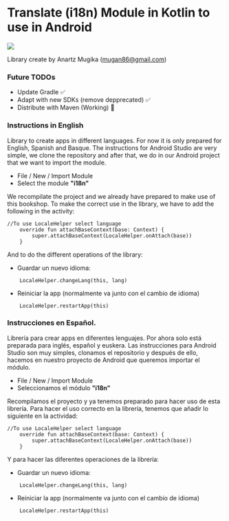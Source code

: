 # Translate (i18n) Module in Kotlin to use in Android

[![](https://jitpack.io/v/mugan86/translate-ui-android-kotlin-library.svg)](https://jitpack.io/#mugan86/translate-ui-android-kotlin-library/1.3-stable)

Library create by Anartz Mugika (mugan86@gmail.com)

### Future TODOs ###
* Update Gradle :white_check_mark:
* Adapt with new SDKs (remove depprecated) :white_check_mark:
* Distribute with Maven (Working) :construction_worker:

### Instructions in English
Library to create apps in different languages. For now it is only prepared for English, Spanish and Basque.
The instructions for Android Studio are very simple, we clone the repository and after that, we do in our Android project that we want to import the module.
* File / New / Import Module
* Select the module **"i18n"**

We recompilate the project and we already have prepared to make use of this bookshop.
To make the correct use in the library, we have to add the following in the activity:
```
//To use LocaleHelper select language
    override fun attachBaseContext(base: Context) {
        super.attachBaseContext(LocaleHelper.onAttach(base))
    }
```
And to do the different operations of the library:

* Guardar un nuevo idioma:
```
    LocaleHelper.changeLang(this, lang)
```
* Reiniciar la app (normalmente va junto con el cambio de idioma)
```
    LocaleHelper.restartApp(this)
```
### Instrucciones en Español.

Librería para crear apps en diferentes lenguajes. Por ahora solo está preparada para inglés, español y euskera. 
Las instrucciones para Android Studio son muy simples, clonamos el repositorio y después de ello, hacemos en nuestro proyecto de Android que queremos importar el módulo.
* File / New / Import Module
* Seleccionamos el módulo **"i18n"**

Recompilamos el proyecto y ya tenemos preparado para hacer uso de esta librería.
Para hacer el uso correcto en la librería, tenemos que añadir lo siguiente en la actividad:
```
//To use LocaleHelper select language
    override fun attachBaseContext(base: Context) {
        super.attachBaseContext(LocaleHelper.onAttach(base))
    }
```
Y para hacer las diferentes operaciones de la librería:
* Guardar un nuevo idioma:
```
    LocaleHelper.changeLang(this, lang)
```
* Reiniciar la app (normalmente va junto con el cambio de idioma)
```
    LocaleHelper.restartApp(this)
```
 
